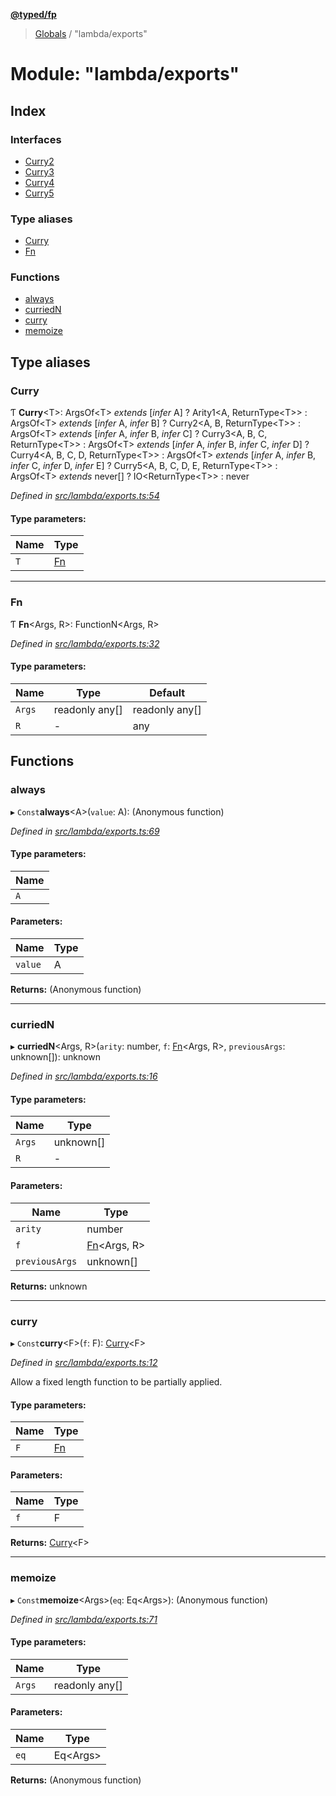 **[@typed/fp](../README.md)**

> [Globals](../globals.md) / "lambda/exports"

# Module: "lambda/exports"

## Index

### Interfaces

* [Curry2](../interfaces/_lambda_exports_.curry2.md)
* [Curry3](../interfaces/_lambda_exports_.curry3.md)
* [Curry4](../interfaces/_lambda_exports_.curry4.md)
* [Curry5](../interfaces/_lambda_exports_.curry5.md)

### Type aliases

* [Curry](_lambda_exports_.md#curry)
* [Fn](_lambda_exports_.md#fn)

### Functions

* [always](_lambda_exports_.md#always)
* [curriedN](_lambda_exports_.md#curriedn)
* [curry](_lambda_exports_.md#curry)
* [memoize](_lambda_exports_.md#memoize)

## Type aliases

### Curry

Ƭ  **Curry**\<T>: ArgsOf\<T> *extends* [*infer* A] ? Arity1\<A, ReturnType\<T>> : ArgsOf\<T> *extends* [*infer* A, *infer* B] ? Curry2\<A, B, ReturnType\<T>> : ArgsOf\<T> *extends* [*infer* A, *infer* B, *infer* C] ? Curry3\<A, B, C, ReturnType\<T>> : ArgsOf\<T> *extends* [*infer* A, *infer* B, *infer* C, *infer* D] ? Curry4\<A, B, C, D, ReturnType\<T>> : ArgsOf\<T> *extends* [*infer* A, *infer* B, *infer* C, *infer* D, *infer* E] ? Curry5\<A, B, C, D, E, ReturnType\<T>> : ArgsOf\<T> *extends* never[] ? IO\<ReturnType\<T>> : never

*Defined in [src/lambda/exports.ts:54](https://github.com/TylorS/typed-fp/blob/559f273/src/lambda/exports.ts#L54)*

#### Type parameters:

Name | Type |
------ | ------ |
`T` | [Fn](_lambda_exports_.md#fn) |

___

### Fn

Ƭ  **Fn**\<Args, R>: FunctionN\<Args, R>

*Defined in [src/lambda/exports.ts:32](https://github.com/TylorS/typed-fp/blob/559f273/src/lambda/exports.ts#L32)*

#### Type parameters:

Name | Type | Default |
------ | ------ | ------ |
`Args` | readonly any[] | readonly any[] |
`R` | - | any |

## Functions

### always

▸ `Const`**always**\<A>(`value`: A): (Anonymous function)

*Defined in [src/lambda/exports.ts:69](https://github.com/TylorS/typed-fp/blob/559f273/src/lambda/exports.ts#L69)*

#### Type parameters:

Name |
------ |
`A` |

#### Parameters:

Name | Type |
------ | ------ |
`value` | A |

**Returns:** (Anonymous function)

___

### curriedN

▸ **curriedN**\<Args, R>(`arity`: number, `f`: [Fn](_lambda_exports_.md#fn)\<Args, R>, `previousArgs`: unknown[]): unknown

*Defined in [src/lambda/exports.ts:16](https://github.com/TylorS/typed-fp/blob/559f273/src/lambda/exports.ts#L16)*

#### Type parameters:

Name | Type |
------ | ------ |
`Args` | unknown[] |
`R` | - |

#### Parameters:

Name | Type |
------ | ------ |
`arity` | number |
`f` | [Fn](_lambda_exports_.md#fn)\<Args, R> |
`previousArgs` | unknown[] |

**Returns:** unknown

___

### curry

▸ `Const`**curry**\<F>(`f`: F): [Curry](_lambda_exports_.md#curry)\<F>

*Defined in [src/lambda/exports.ts:12](https://github.com/TylorS/typed-fp/blob/559f273/src/lambda/exports.ts#L12)*

Allow a fixed length function to be partially applied.

#### Type parameters:

Name | Type |
------ | ------ |
`F` | [Fn](_lambda_exports_.md#fn) |

#### Parameters:

Name | Type |
------ | ------ |
`f` | F |

**Returns:** [Curry](_lambda_exports_.md#curry)\<F>

___

### memoize

▸ `Const`**memoize**\<Args>(`eq`: Eq\<Args>): (Anonymous function)

*Defined in [src/lambda/exports.ts:71](https://github.com/TylorS/typed-fp/blob/559f273/src/lambda/exports.ts#L71)*

#### Type parameters:

Name | Type |
------ | ------ |
`Args` | readonly any[] |

#### Parameters:

Name | Type |
------ | ------ |
`eq` | Eq\<Args> |

**Returns:** (Anonymous function)
